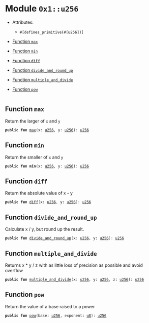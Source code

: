
<a id="0x1_u256"></a>

# Module `0x1::u256`



- Attributes:
    - `#[defines_primitive(#[u256])]`



-  [Function `max`](#0x1_u256_max)
-  [Function `min`](#0x1_u256_min)
-  [Function `diff`](#0x1_u256_diff)
-  [Function `divide_and_round_up`](#0x1_u256_divide_and_round_up)
-  [Function `multiple_and_divide`](#0x1_u256_multiple_and_divide)
-  [Function `pow`](#0x1_u256_pow)


<pre><code></code></pre>



<a id="0x1_u256_max"></a>

## Function `max`

Return the larger of <code>x</code> and <code>y</code>


<pre><code><b>public</b> <b>fun</b> <a href="u256.md#0x1_u256_max">max</a>(x: <a href="u256.md#0x1_u256">u256</a>, y: <a href="u256.md#0x1_u256">u256</a>): <a href="u256.md#0x1_u256">u256</a>
</code></pre>



<a id="0x1_u256_min"></a>

## Function `min`

Return the smaller of <code>x</code> and <code>y</code>


<pre><code><b>public</b> <b>fun</b> <b>min</b>(x: <a href="u256.md#0x1_u256">u256</a>, y: <a href="u256.md#0x1_u256">u256</a>): <a href="u256.md#0x1_u256">u256</a>
</code></pre>



<a id="0x1_u256_diff"></a>

## Function `diff`

Return the absolute value of x - y


<pre><code><b>public</b> <b>fun</b> <a href="u256.md#0x1_u256_diff">diff</a>(x: <a href="u256.md#0x1_u256">u256</a>, y: <a href="u256.md#0x1_u256">u256</a>): <a href="u256.md#0x1_u256">u256</a>
</code></pre>



<a id="0x1_u256_divide_and_round_up"></a>

## Function `divide_and_round_up`

Calculate x / y, but round up the result.


<pre><code><b>public</b> <b>fun</b> <a href="u256.md#0x1_u256_divide_and_round_up">divide_and_round_up</a>(x: <a href="u256.md#0x1_u256">u256</a>, y: <a href="u256.md#0x1_u256">u256</a>): <a href="u256.md#0x1_u256">u256</a>
</code></pre>



<a id="0x1_u256_multiple_and_divide"></a>

## Function `multiple_and_divide`

Returns x * y / z with as little loss of precision as possible and avoid overflow


<pre><code><b>public</b> <b>fun</b> <a href="u256.md#0x1_u256_multiple_and_divide">multiple_and_divide</a>(x: <a href="u256.md#0x1_u256">u256</a>, y: <a href="u256.md#0x1_u256">u256</a>, z: <a href="u256.md#0x1_u256">u256</a>): <a href="u256.md#0x1_u256">u256</a>
</code></pre>



<a id="0x1_u256_pow"></a>

## Function `pow`

Return the value of a base raised to a power


<pre><code><b>public</b> <b>fun</b> <a href="u256.md#0x1_u256_pow">pow</a>(base: <a href="u256.md#0x1_u256">u256</a>, exponent: <a href="u8.md#0x1_u8">u8</a>): <a href="u256.md#0x1_u256">u256</a>
</code></pre>
